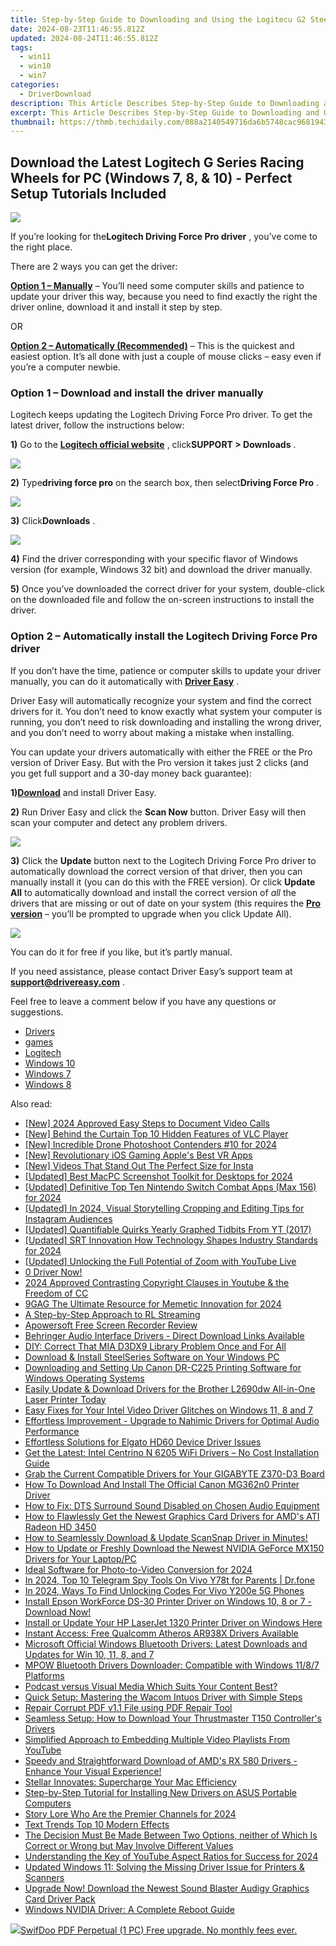 ```yaml
---
title: Step-by-Step Guide to Downloading and Using the Logitecu G2 Steering Wheel on Windows 7, 8, 10 & 11
date: 2024-08-23T11:46:55.812Z
updated: 2024-08-24T11:46:55.812Z
tags:
  - win11
  - win10
  - win7
categories:
  - DriverDownload
description: This Article Describes Step-by-Step Guide to Downloading and Using the Logitecu G2 Steering Wheel on Windows 7, 8, 10 & 11
excerpt: This Article Describes Step-by-Step Guide to Downloading and Using the Logitecu G2 Steering Wheel on Windows 7, 8, 10 & 11
thumbnail: https://thmb.techidaily.com/088a2140549716da6b5748cac96819433a88c8dbf67bc5c9abb78e2279e38684.jpg
---
```


## Download the Latest Logitech G Series Racing Wheels for PC (Windows 7, 8, & 10) - Perfect Setup Tutorials Included

![](https://images.drivereasy.com/wp-content/uploads/2019/10/2019-10-22_10-07-35.jpg)

 If you’re looking for the**Logitech Driving Force Pro driver** , you’ve come to the right place.

There are 2 ways you can get the driver:

**[Option 1 – Manually](https://tools.techidaily.com/drivereasy/download/)**  – You’ll need some computer skills and patience to update your driver this way, because you need to find exactly the right the driver online, download it and install it step by step.

OR

**[Option 2 – Automatically (Recommended)](https://www.drivereasy.com/knowledge/logitech-driving-force-pro-drivers-download/#a2)**  – This is the quickest and easiest option. It’s all done with just a couple of mouse clicks – easy even if you’re a computer newbie.

### **Option 1 – Download and install the driver manually**

 Logitech keeps updating the Logitech Driving Force Pro driver. To get the latest driver, follow the instructions below:

**1)** Go to the **[Logitech official website](https://tools.techidaily.com/drivereasy/download/)**  , click**SUPPORT > Downloads** .

![](https://images.drivereasy.com/wp-content/uploads/2020/01/2020-01-18_12-14-26-8.jpg)

**2)** Type**driving force pro** on the search box, then select**Driving Force Pro** .

![](https://images.drivereasy.com/wp-content/uploads/2020/01/2020-01-18_14-42-37.jpg)

**3)** Click**Downloads** .

![](https://images.drivereasy.com/wp-content/uploads/2020/01/2020-01-18_14-44-57.jpg)

**4)** Find the driver corresponding with your specific flavor of Windows version (for example, Windows 32 bit) and download the driver manually.

**5)** Once you’ve downloaded the correct driver for your system, double-click on the downloaded file and follow the on-screen instructions to install the driver.

### Option 2 – Automatically install the Logitech Driving Force Pro driver

 If you don’t have the time, patience or computer skills to update your driver manually, you can do it automatically with **[Driver Easy](https://tools.techidaily.com/drivereasy/download/)**  .

 Driver Easy will automatically recognize your system and find the correct drivers for it. You don’t need to know exactly what system your computer is running, you don’t need to risk downloading and installing the wrong driver, and you don’t need to worry about making a mistake when installing.

 You can update your drivers automatically with either the FREE or the Pro version of Driver Easy. But with the Pro version it takes just 2 clicks (and you get full support and a 30-day money back guarantee):

 **1)[Download](https://tools.techidaily.com/drivereasy/download/)**  and install Driver Easy.

**2)** Run Driver Easy and click the **Scan Now** button. Driver Easy will then scan your computer and detect any problem drivers.

![](https://images.drivereasy.com/wp-content/uploads/2019/10/2019-10-17_12-11-59-11.jpg)

**3)** Click the **Update**  button next to the Logitech Driving Force Pro driver to automatically download the correct version of that driver, then you can manually install it (you can do this with the FREE version). Or click **Update All** to automatically download and install the correct version of _all_  the drivers that are missing or out of date on your system (this requires the **[Pro version](https://tools.techidaily.com/drivereasy/download/)**  – you’ll be prompted to upgrade when you click Update All).

![](https://images.drivereasy.com/wp-content/uploads/2019/10/2019-10-21.jpg)

 You can do it for free if you like, but it’s partly manual.

 If you need assistance, please contact Driver Easy’s support team at [**support@drivereasy.com**](https://tools.techidaily.com/drivereasy/download/) .

 Feel free to leave a comment below if you have any questions or suggestions.

* [Drivers](https://tools.techidaily.com/drivereasy/download/)
* [games](https://tools.techidaily.com/drivereasy/download/)
* [Logitech](https://tools.techidaily.com/drivereasy/download/)
* [Windows 10](https://tools.techidaily.com/drivereasy/download/)
* [Windows 7](https://tools.techidaily.com/drivereasy/download/)
* [Windows 8](https://tools.techidaily.com/drivereasy/download/)

<ins class="adsbygoogle"
     style="display:block"
     data-ad-format="autorelaxed"
     data-ad-client="ca-pub-7571918770474297"
     data-ad-slot="1223367746"></ins>



<ins class="adsbygoogle"
     style="display:block"
     data-ad-client="ca-pub-7571918770474297"
     data-ad-slot="8358498916"
     data-ad-format="auto"
     data-full-width-responsive="true"></ins>

<span class="atpl-alsoreadstyle">Also read:</span>
<div><ul>
<li><a href="https://visual-screen-recording.techidaily.com/new-2024-approved-easy-steps-to-document-video-calls/"><u>[New] 2024 Approved  Easy Steps to Document Video Calls</u></a></li>
<li><a href="https://fox-access.techidaily.com/new-behind-the-curtain-top-10-hidden-features-of-vlc-player/"><u>[New] Behind the Curtain  Top 10 Hidden Features of VLC Player</u></a></li>
<li><a href="https://article-helps.techidaily.com/new-incredible-drone-photoshoot-contenders-10-for-2024/"><u>[New] Incredible Drone Photoshoot Contenders #10 for 2024</u></a></li>
<li><a href="https://extra-guidance.techidaily.com/new-revolutionary-ios-gaming-apples-best-vr-apps/"><u>[New] Revolutionary iOS Gaming  Apple's Best VR Apps</u></a></li>
<li><a href="https://instagram-clips.techidaily.com/new-videos-that-stand-out-the-perfect-size-for-insta/"><u>[New] Videos That Stand Out  The Perfect Size for Insta</u></a></li>
<li><a href="https://screen-activity-recording.techidaily.com/updated-best-macpc-screenshot-toolkit-for-desktops-for-2024/"><u>[Updated] Best MacPC Screenshot Toolkit for Desktops for 2024</u></a></li>
<li><a href="https://screen-mirroring-recording.techidaily.com/updated-definitive-top-ten-nintendo-switch-combat-apps-max-156-for-2024/"><u>[Updated] Definitive Top Ten Nintendo Switch Combat Apps (Max 156) for 2024</u></a></li>
<li><a href="https://instagram-video-recordings.techidaily.com/updated-in-2024-visual-storytelling-cropping-and-editing-tips-for-instagram-audiences/"><u>[Updated] In 2024, Visual Storytelling  Cropping and Editing Tips for Instagram Audiences</u></a></li>
<li><a href="https://facebook-record-videos.techidaily.com/updated-quantifiable-quirks-yearly-graphed-tidbits-from-yt-2017/"><u>[Updated] Quantifiable Quirks  Yearly Graphed Tidbits From YT (2017)</u></a></li>
<li><a href="https://fox-cloud.techidaily.com/updated-srt-innovation-how-technology-shapes-industry-standards-for-2024/"><u>[Updated] SRT Innovation  How Technology Shapes Industry Standards for 2024</u></a></li>
<li><a href="https://some-approaches.techidaily.com/updated-unlocking-the-full-potential-of-zoom-with-youtube-live/"><u>[Updated] Unlocking the Full Potential of Zoom with YouTube Live</u></a></li>
<li><a href="https://win-amazing.techidaily.com/1722960527189-0-driver-now/"><u>0 Driver Now!</u></a></li>
<li><a href="https://youtube-lab.techidaily.com/approved-contrasting-copyright-clauses-in-youtube-and-the-freedom-of-cc/"><u>2024 Approved  Contrasting Copyright Clauses in Youtube & the Freedom of CC</u></a></li>
<li><a href="https://extra-lessons.techidaily.com/9gag-the-ultimate-resource-for-memetic-innovation-for-2024/"><u>9GAG  The Ultimate Resource for Memetic Innovation for 2024</u></a></li>
<li><a href="https://digital-screen-recording.techidaily.com/a-step-by-step-approach-to-rl-streaming/"><u>A Step-by-Step Approach to RL Streaming</u></a></li>
<li><a href="https://video-screen-grab.techidaily.com/apowersoft-free-screen-recorder-review/"><u>Apowersoft Free Screen Recorder Review</u></a></li>
<li><a href="https://win-amazing.techidaily.com/1722974520068-behringer-audio-interface-drivers-direct-download-links-available/"><u>Behringer Audio Interface Drivers - Direct Download Links Available</u></a></li>
<li><a href="https://tech-recovery.techidaily.com/diy-correct-that-mia-d3dx9-library-problem-once-and-for-all/"><u>DIY: Correct That MIA D3DX9 Library Problem Once and For All</u></a></li>
<li><a href="https://win-amazing.techidaily.com/download-and-install-steelseries-software-on-your-windows-pc/"><u>Download & Install SteelSeries Software on Your Windows PC</u></a></li>
<li><a href="https://win-amazing.techidaily.com/downloading-and-setting-up-canon-dr-c225-printing-software-for-windows-operating-systems/"><u>Downloading and Setting Up Canon DR-C225 Printing Software for Windows Operating Systems</u></a></li>
<li><a href="https://win-amazing.techidaily.com/easily-update-and-download-drivers-for-the-brother-l2690dw-all-in-one-laser-printer-today/"><u>Easily Update & Download Drivers for the Brother L2690dw All-in-One Laser Printer Today</u></a></li>
<li><a href="https://win-amazing.techidaily.com/1722979116208-easy-fixes-for-your-intel-video-driver-glitches-on-windows-11-8-and-7/"><u>Easy Fixes for Your Intel Video Driver Glitches on Windows 11, 8 and 7</u></a></li>
<li><a href="https://win-amazing.techidaily.com/effortless-improvement-upgrade-to-nahimic-drivers-for-optimal-audio-performance/"><u>Effortless Improvement - Upgrade to Nahimic Drivers for Optimal Audio Performance</u></a></li>
<li><a href="https://win-amazing.techidaily.com/effortless-solutions-for-elgato-hd60-device-driver-issues/"><u>Effortless Solutions for Elgato HD60 Device Driver Issues</u></a></li>
<li><a href="https://win-amazing.techidaily.com/get-the-latest-intel-centrino-n-6205-wifi-drivers-no-cost-installation-guide/"><u>Get the Latest: Intel Centrino N 6205 WiFi Drivers – No Cost Installation Guide</u></a></li>
<li><a href="https://win-amazing.techidaily.com/grab-the-current-compatible-drivers-for-your-gigabyte-z370-d3-board/"><u>Grab the Current Compatible Drivers for Your GIGABYTE Z370-D3 Board</u></a></li>
<li><a href="https://win-amazing.techidaily.com/how-to-download-and-install-the-official-canon-mg362n0-printer-driver/"><u>How To Download And Install The Official Canon MG362n0 Printer Driver</u></a></li>
<li><a href="https://win-amazing.techidaily.com/how-to-fix-dts-surround-sound-disabled-on-chosen-audio-equipment/"><u>How to Fix: DTS Surround Sound Disabled on Chosen Audio Equipment</u></a></li>
<li><a href="https://win-amazing.techidaily.com/how-to-flawlessly-get-the-newest-graphics-card-drivers-for-amds-ati-radeon-hd-3450/"><u>How to Flawlessly Get the Newest Graphics Card Drivers for AMD's ATI Radeon HD 3450</u></a></li>
<li><a href="https://win-amazing.techidaily.com/1722970597722-how-to-seamlessly-download-and-update-scansnap-driver-in-minutes/"><u>How to Seamlessly Download & Update ScanSnap Driver in Minutes!</u></a></li>
<li><a href="https://win-amazing.techidaily.com/how-to-update-or-freshly-download-the-newest-nvidia-geforce-mx150-drivers-for-your-laptoppc/"><u>How to Update or Freshly Download the Newest NVIDIA GeForce MX150 Drivers for Your Laptop/PC</u></a></li>
<li><a href="https://some-techniques.techidaily.com/ideal-software-for-photo-to-video-conversion-for-2024/"><u>Ideal Software for Photo-to-Video Conversion for 2024</u></a></li>
<li><a href="https://android-location-track.techidaily.com/in-2024-top-10-telegram-spy-tools-on-vivo-y78t-for-parents-drfone-by-drfone-virtual-android/"><u>In 2024, Top 10 Telegram Spy Tools On Vivo Y78t for Parents | Dr.fone</u></a></li>
<li><a href="https://sim-unlock.techidaily.com/in-2024-ways-to-find-unlocking-codes-for-vivo-y200e-5g-phones-by-drfone-android/"><u>In 2024, Ways To Find Unlocking Codes For Vivo Y200e 5G Phones</u></a></li>
<li><a href="https://win-amazing.techidaily.com/install-epson-workforce-ds-30-printer-driver-on-windows-10-8-or-7-download-now/"><u>Install Epson WorkForce DS-30 Printer Driver on Windows 10, 8 or 7 - Download Now!</u></a></li>
<li><a href="https://win-amazing.techidaily.com/install-or-update-your-hp-laserjet-1320-printer-driver-on-windows-here/"><u>Install or Update Your HP LaserJet 1320 Printer Driver on Windows Here</u></a></li>
<li><a href="https://win-amazing.techidaily.com/instant-access-free-qualcomm-atheros-ar938x-drivers-available/"><u>Instant Access: Free Qualcomm Atheros AR938X Drivers Available</u></a></li>
<li><a href="https://win-amazing.techidaily.com/microsoft-official-windows-bluetooth-drivers-latest-downloads-and-updates-for-win-10-11-8-and-7/"><u>Microsoft Official Windows Bluetooth Drivers: Latest Downloads and Updates for Win 10, 11, 8, and 7</u></a></li>
<li><a href="https://win-amazing.techidaily.com/mpow-bluetooth-drivers-downloader-compatible-with-windows-1187-platforms/"><u>MPOW Bluetooth Drivers Downloader: Compatible with Windows 11/8/7 Platforms</u></a></li>
<li><a href="https://vp-tips.techidaily.com/podcast-versus-visual-media-which-suits-your-content-best/"><u>Podcast versus Visual Media  Which Suits Your Content Best?</u></a></li>
<li><a href="https://win-amazing.techidaily.com/quick-setup-mastering-the-wacom-intuos-driver-with-simple-steps/"><u>Quick Setup: Mastering the Wacom Intuos Driver with Simple Steps</u></a></li>
<li><a href="https://techidaily.com/repair-corrupt-pdf-v11-file-using-pdf-repair-tool-by-stellar-guide/"><u>Repair Corrupt PDF v1.1 File using PDF Repair Tool</u></a></li>
<li><a href="https://win-amazing.techidaily.com/seamless-setup-how-to-download-your-thrustmaster-t150-controllers-drivers/"><u>Seamless Setup: How to Download Your Thrustmaster T150 Controller's Drivers</u></a></li>
<li><a href="https://youtube-videos.techidaily.com/simplified-approach-to-embedding-multiple-video-playlists-from-youtube/"><u>Simplified Approach to Embedding Multiple Video Playlists From YouTube</u></a></li>
<li><a href="https://win-amazing.techidaily.com/1722961328489-speedy-and-straightforward-download-of-amds-rx-580-drivers-enhance-your-visual-experience/"><u>Speedy and Straightforward Download of AMD's RX 580 Drivers - Enhance Your Visual Experience!</u></a></li>
<li><a href="https://data-wizards.techidaily.com/stellar-innovates-supercharge-your-mac-efficiency/"><u>Stellar Innovates: Supercharge Your Mac Efficiency</u></a></li>
<li><a href="https://win-amazing.techidaily.com/step-by-step-tutorial-for-installing-new-drivers-on-asus-portable-computers/"><u>Step-by-Step Tutorial for Installing New Drivers on ASUS Portable Computers</u></a></li>
<li><a href="https://some-tips.techidaily.com/story-lore-who-are-the-premier-channels-for-2024/"><u>Story Lore  Who Are the Premier Channels for 2024</u></a></li>
<li><a href="https://extra-information.techidaily.com/text-trends-top-10-modern-effects/"><u>Text Trends  Top 10 Modern Effects</u></a></li>
<li><a href="https://win-amazing.techidaily.com/1722962402764-the-decision-must-be-made-between-two-options-neither-of-which-is-correct-or-wrong-but-may-involve-different-values/"><u>The Decision Must Be Made Between Two Options, neither of Which Is Correct or Wrong but May Involve Different Values</u></a></li>
<li><a href="https://youtube-zero.techidaily.com/standing-the-key-of-youtube-aspect-ratios-for-success-for-2024/"><u>Understanding the Key of YouTube Aspect Ratios for Success for 2024</u></a></li>
<li><a href="https://win-amazing.techidaily.com/updated-windows-11-solving-the-missing-driver-issue-for-printers-and-scanners/"><u>Updated Windows 11: Solving the Missing Driver Issue for Printers & Scanners</u></a></li>
<li><a href="https://win-amazing.techidaily.com/upgrade-now-download-the-newest-sound-blaster-audigy-graphics-card-driver-pack/"><u>Upgrade Now! Download the Newest Sound Blaster Audigy Graphics Card Driver Pack</u></a></li>
<li><a href="https://driver-install.techidaily.com/windows-nvidia-driver-a-complete-reboot-guide/"><u>Windows NVIDIA Driver: A Complete Reboot Guide</u></a></li>
</ul></div>

<!-- affiliate ads begin -->
<a href="https://purchase.swifdoo.com/order/checkout.php?PRODS=40002162&QTY=1&AFFILIATE=108875&CART=1"><img src="https://secure.avangate.com/images/merchant/8b932759a5a04ddb34bf79e3f9072e4b/products/1_Product%20box%20white-1024x1024.png" border="0">SwifDoo PDF Perpetual (1 PC) Free upgrade. No monthly fees ever. 
</a>
<!-- affiliate ads end -->